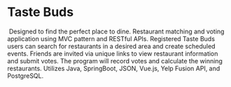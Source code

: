 # Taste Buds
​
Designed to find the perfect place to dine. Restaurant matching and voting application using MVC pattern and RESTful APIs. Registered Taste Buds users can search for restaurants in a desired area and create scheduled events. Friends are invited via unique links to view restaurant information and submit votes. The program will record votes and calculate the winning restaurants. Utilizes Java, SpringBoot, JSON, Vue.js, Yelp Fusion API, and PostgreSQL.
